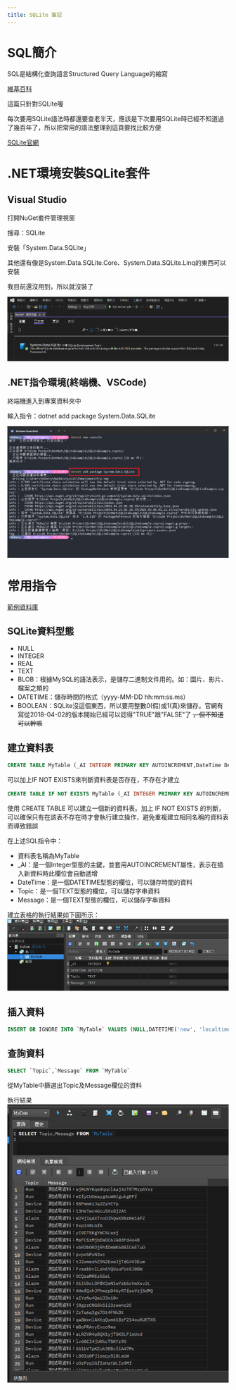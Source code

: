 ```yaml
---
title: SQLite 筆記
---
```


# SQL簡介

SQL是結構化查詢語言Structured Query Language的縮寫

[維基百科](https://zh.wikipedia.org/zh-tw/SQL)

這篇只針對SQLite喔

每次要用SQLite語法時都還要查老半天，應該是下次要用SQLite時已經不知道過了幾百年了，所以把常用的語法整理到這頁要找比較方便

[SQLite官網](https://www.sqlite.org/index.html)

# .NET環境安裝SQLite套件

## Visual Studio

打開NuGet套件管理視窗

搜尋：SQLite

安裝「System.Data.SQLite」

其他還有像是System.Data.SQLite.Core、System.Data.SQLite.Linq的東西可以安裝

我目前還沒用到，所以就沒裝了

![""](./images/NuGet已安裝.png)

## .NET指令環境(終端機、VSCode)

終端機進入到專案資料夾中

輸入指令：dotnet add package System.Data.SQLite

![""](./images/NuGet指令安裝.png)

# 常用指令

[範例資料庫](./MyData.db)

## SQLite資料型態

- NULL
- INTEGER
- REAL
- TEXT
- BLOB：根據MySQL的語法表示，是儲存二進制文件用的。如：圖片、影片、檔案之類的
- DATETIME：儲存時間的格式（yyyy-MM-DD hh:mm:ss.ms）
- BOOLEAN：SQLite沒這個東西，所以要用整數0(假)或1(真)來儲存。官網有寫從2018-04-02的版本開始已經可以認得"TRUE"跟"FALSE"了 ~~，但不知道可以幹嘛~~

## 建立資料表

```sql
CREATE TABLE MyTable (_AI INTEGER PRIMARY KEY AUTOINCREMENT,DateTime DATETIME,Topic TEXT,Message TEXT);
```

可以加上IF NOT EXISTS來判斷資料表是否存在，不存在才建立

```sql
CREATE TABLE IF NOT EXISTS MyTable (_AI INTEGER PRIMARY KEY AUTOINCREMENT,DateTime DATETIME,Topic TEXT,Message TEXT);
```

使用 CREATE TABLE 可以建立一個新的資料表。加上 IF NOT EXISTS 的判斷，可以確保只有在該表不存在時才會執行建立操作，避免重複建立相同名稱的資料表而導致錯誤

在上述SQL指令中：

- 資料表名稱為MyTable
- _AI：是一個Integer型態的主鍵，並套用AUTOINCREMENT屬性，表示在插入新資料時此欄位會自動遞增
- DateTime：是一個DATETIME型態的欄位，可以儲存時間的資料
- Topic：是一個TEXT型態的欄位，可以儲存字串資料
- Message：是一個TEXT型態的欄位，可以儲存字串資料

建立表格的執行結果如下圖所示：
![Image](./images/建立資料表.png)

## 插入資料

```sql
INSERT OR IGNORE INTO `MyTable` VALUES (NULL,DATETIME('now', 'localtime'),'Topic資料','Message資料')

```

## 查詢資料

```sql
SELECT `Topic`,`Message` FROM `MyTable`
```

從MyTable中篩選出Topic及Message欄位的資料

執行結果
![Image](./images/Select查詢結果_1.png)
